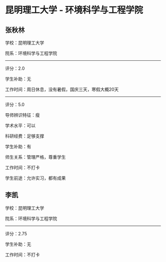 # 昆明理工大学 - 环境科学与工程学院

## 张秋林

学校：昆明理工大学

院系：环境科学与工程学院

* * *

评分：2.0

学生补助：无

工作时间：周日休息，没有暑假，国庆三天，寒假大概20天

* * *

评分：5.0

导师辨识特征：瘦

学术水平：可以

科研经费：足够支撑

学生补助：有

师生关系：管理严格，尊重学生

工作时间：不打卡

学生前途：允许实习，都有成果

## 李凯

学校：昆明理工大学

院系：环境科学与工程学院

* * *

评分：2.75

学生补助：无

工作时间：不打卡
